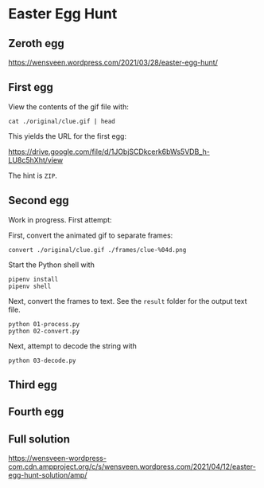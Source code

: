 # Easter Egg Hunt

## Zeroth egg

https://wensveen.wordpress.com/2021/03/28/easter-egg-hunt/

## First egg

View the contents of the gif file with:
```
cat ./original/clue.gif | head
```

This yields the URL for the first egg:

https://drive.google.com/file/d/1JObjSCDkcerk6bWs5VDB_h-LU8c5hXht/view

The hint is `ZIP`.

## Second egg

Work in progress. First attempt:

First, convert the animated gif to separate frames:
```
convert ./original/clue.gif ./frames/clue-%04d.png
```

Start the Python shell with
```
pipenv install
pipenv shell
```

Next, convert the frames to text. See the `result` folder for the output text file.
```
python 01-process.py
python 02-convert.py
```

Next, attempt to decode the string with 
```
python 03-decode.py
```

## Third egg


## Fourth egg

## Full solution 

https://wensveen-wordpress-com.cdn.ampproject.org/c/s/wensveen.wordpress.com/2021/04/12/easter-egg-hunt-solution/amp/

